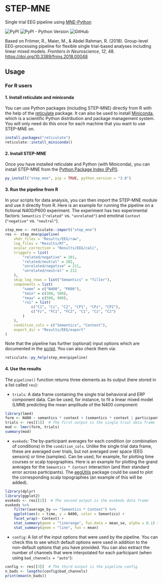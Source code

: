 # STEP-MNE

Single trial EEG pipeline using [MNE-Python](https://mne.tools)

![PyPI](https://img.shields.io/pypi/v/step-mne)
![PyPI - Python Version](https://img.shields.io/pypi/pyversions/step-mne)
![GitHub](https://img.shields.io/github/license/alexenge/step-mne)

Based on Frömer, R., Maier, M., & Abdel Rahman, R. (2018).
Group-level EEG-processing pipeline for flexible single trial-based analyses including linear mixed models.
*Frontiers in Neuroscience*, *12*, 48. <https://doi.org/10.3389/fnins.2018.00048>

## Usage

### For R users

#### 1. Install reticulate and miniconda

You can use Python packages (including STEP-MNE) directly from R with the help of the [reticulate](https://rstudio.github.io/reticulate/) package.
It can also be used to install [Miniconda](https://docs.conda.io/en/latest/miniconda.html), which is a scientific Python distribution and package management system.
You will only need do this once for each machine that you want to use STEP-MNE on.

```r
install.packages("reticulate")
reticulate::install_miniconda()
```

#### 2. Install STEP-MNE

Once you have installed reticulate and Python (with Miniconda), you can install STEP-MNE from the [Python Package Index (PyPI)](https://pypi.org/project/step-mne/).

```r
py_install("step_mne", pip = TRUE, python_version = "3.8")
```

#### 3. Run the pipeline from R

In your scripts for data analysis, you can then import the STEP-MNE module and use it directly from R.
Here is an example for running the pipeline on a fictional N400/P600 experiment.
The experiment has two experimental factors: `Semantics` (`"related"` vs. `"unrelated"`) and emotinal `Context` (`"negative"` vs. `"neutral"`).

```R
step_mne <- reticulate::import("step_mne")
res <- step_mne$pipeline(
    vhdr_files = "Results/EEG/raw",
    log_files = "Results/RT",
    ocular_correction = "Results/EEG/cali",
    triggers = list(
        "related/negative" = 201,
        "related/neutral" = 202,
        "unrelated/negative" = 211,
        "unrelated/neutral" = 212
    ),
    skip_log_rows = list("Semantics" = "filler"),
    components = list(
        "name" = c("N400", "P600"),
        "tmin" = c(300, 500),
        "tmax" = c(500, 900),
        "roi" = list(
            c("C1", "Cz", "C2", "CP1", "CPz", "CP2"),
            c("Fz", "FC1", "FC2", "C1", "Cz", "C2")
        )
    ),
    condition_cols = c("Semantics", "Context"),
    export_dir = "Results/EEG/export"
)
```

Note that the pipeline has further (optional) input options which are documented in the [script](https://github.com/alexenge/step-mne/blob/main/step_mne/pipeline.py).
You can also check them via:

```r
reticulate::py_help(step_mne$pipeline)
```

#### 4. Use the results

The `pipeline()` function returns three elements as its output (here stored in a list called `res`):

* `trials`: A data frame containing the single trial behavioral and ERP component data.
Can be used, for instance, to fit a linear mixed model (LMM) predicting the mean amplitude of the N400 component:

```r
library(lme4)
form <- N400 ~ semantics * context + (semantics * context | participant_id)
trials <- res[[1]]  # The first output is the single trial data frame
mod <- lmer(form, trials)
summary(mod)
```

* `evokeds`: The by-participant averages for each condition (or combination of conditions) in the `condition_cols`.
Unlike the single trial data frame, these are averaged over trials, but not averaged over space (EEG sensors) or time (samples).
Can be used, for example, for plotting time courses or scalp topographies.
Here is an example for plotting the grand averages for the `Semantics * Context` interaction (and their standard error across participants). The [eegUtils](https://craddm.github.io/eegUtils) package could be used to plot the corresponding scalp topographies (an example of this will be added).

```r
library(dplyr)
library(ggplot2)
evokeds <- res[[2]]  # The second output is the evokeds data frame
evokeds %>%
    filter(average_by == "Semantics * Context") %>%
    ggplot(aes(x = time, y = N400, color = Semantics) +
    facet_wrap(~ Context) +
    stat_summary(geom = "linerange", fun.data = mean_se, alpha = 0.1) +
    stat_summary(geom = "line", fun = mean)    
```

* `config`: A list of the input options that were used by the pipeline.
You can check this to see which default options were used in addition to the non-default options that you have provided.
You can also extract the number of channels that were interpolated for each participant (when using `bad_channels = "auto"`):

```r
config <- res[[3]]  # The third output is the pipeline config
n_bads <- lengths(config$bad_channels)
print(mean(n_bads))
```
